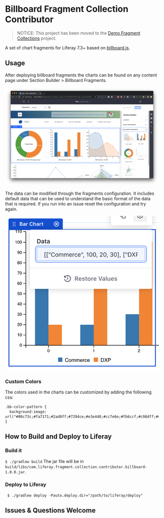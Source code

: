 # Billboard Fragment Collection Contributor

> NOTICE: This project has been moved to the [Demo Fragment Collections](https://github.com/lfrsales/demo-fragment-collections) project.

A set of chart fragments for Liferay 7.3+ based on [billboard.js](https://naver.github.io/billboard.js/).

## Usage

After deploying billboard fragments the charts can be found on any content page under Section Builder > Billboard Fragments. 

![billboard-fragments](/images/billboard-fragments.png)

The data can be modified through the fragments configuration. It includes default data that can be used to understand the basic format of the data that is required. If you run into an issue reset the configuration and try again.

![data-configuration](/images/configuration.png)

### Custom Colors

The colors used in the charts can be customized by adding the following css:

```
.bb-color-pattern {
  background-image: url("#00c73c;#fa7171;#2ad0ff;#7294ce;#e3e448;#cc7e6e;#fb6ccf;#c98dff;#4aea99;#bbbbbb;");
}
```

## How to Build and Deploy to Liferay

### Build it
` $ ./gradlew build `
The jar file will be in `build/libs/com.liferay.fragment.collection.contributor.billboard-1.0.0.jar`.

### Deploy to Liferay
` $ ./gradlew deploy -Pauto.deploy.dir="/path/to/liferay/deploy"`

## Issues & Questions Welcome